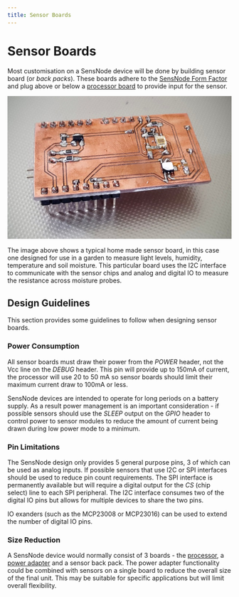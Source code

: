 ```yaml
---
title: Sensor Boards
---
```

# Sensor Boards

Most customisation on a SensNode device will be done by building sensor board (or *back packs*). These boards adhere
to the [SensNode Form Factor](/pages/sensnode/hardware.html) and plug above or below a [processor board](/pages/sensnode/cpuboard.html)
to provide input for the sensor.

![Garden Sensor](/images/photos/garden_sensor.jpg)

The image above shows a typical home made sensor board, in this case one designed for use in a garden to measure light
levels, humidity, temperature and soil moisture. This particular board uses the I2C interface to communicate with the
sensor chips and analog and digital IO to measure the resistance across moisture probes.

## Design Guidelines

This section provides some guidelines to follow when designing sensor boards.

### Power Consumption

All sensor boards must draw their power from the *POWER* header, not the Vcc line on the *DEBUG* header. This pin will
provide up to 150mA of current, the processor will use 20 to 50 mA so sensor boards should limit their maximum current
draw to 100mA or less.

SensNode devices are intended to operate for long periods on a battery supply. As a result power management is an
important consideration - if possible sensors should use the *SLEEP* output on the *GPIO* header to control power to
sensor modules to reduce the amount of current being drawn during low power mode to a minimum.

### Pin Limitations

The SensNode design only provides 5 general purpose pins, 3 of which can be used as analog inputs. If possible sensors
that use I2C or SPI interfaces should be used to reduce pin count requirements. The SPI interface is permanently
available but will require a digital output for the *CS* (chip select) line to each SPI peripheral. The I2C interface
consumes two of the digital IO pins but allows for multiple devices to share the two pins.

IO exanders (such as the MCP23008 or MCP23016) can be used to extend the number of digital IO pins.

### Size Reduction

A SensNode device would normally consist of 3 boards - the [processor](/pages/sensnode/cpuboard.html), a [power adapter](/pages/sensnode/powerboard.html)
and a sensor back pack. The power adapter functionality could be combined with sensors on a single board to reduce the
overall size of the final unit. This may be suitable for specific applications but will limit overall flexibility.

